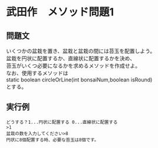 # 武田作　メソッド問題1

## 問題文

いくつかの盆栽を置き、盆栽と盆栽の間には苔玉を配置しよう。  
盆栽を円状に配置するか、直線状に配置するかを決め、  
苔玉がいくつ必要になるかを求めるメソッドを作成せよ。  
なお、使用するメソッドは  
static boolean circleOrLine(int bonsaiNum,boolean isRound)  
とする。

## 実行例

```
どうする？1...円状に配置する 0...直線状に配置する
>1
盆栽の数を入力してください>8
円状に8個配置する時、必要な苔玉は8個です。
```
